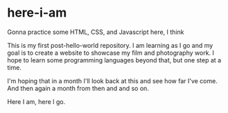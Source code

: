 # here-i-am
Gonna practice some HTML, CSS, and Javascript here, I think

This is my first post-hello-world repository. I am learning as I go and my goal is to create a website to showcase my film and photography work. I hope to learn some programming languages beyond that, but one step at a time.

I'm hoping that in a month I'll look back at this and see how far I've come. And then again a month from then and and so on.

Here I am, here I go.
